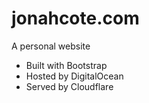 # jonahcote.com
A personal website
- Built with Bootstrap
- Hosted by DigitalOcean
- Served by Cloudflare
